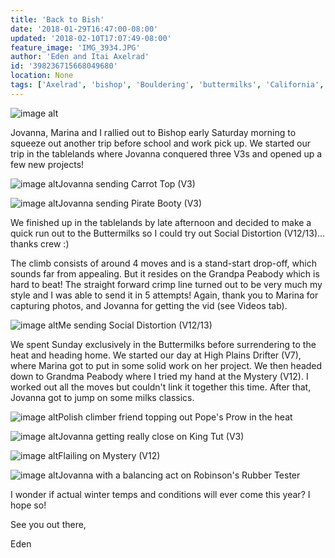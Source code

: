 ```yaml
---
title: 'Back to Bish'
date: '2018-01-29T16:47:00-08:00'
updated: '2018-02-10T17:07:49-08:00'
feature_image: 'IMG_3934.JPG'
author: 'Eden and Itai Axelrad'
id: '398236715668049680'
location: None
tags: ['Axelrad', 'bishop', 'Bouldering', 'buttermilks', 'California', 'Climbing', 'Five', 'fiveten', 'granite', 'high plains drifter', 'sierra nevada', 'social distortion', 'Ten', 'v13']
---
```


![image alt](/images/IMG_3934.JPG)

Jovanna, Marina and I rallied out to Bishop early Saturday morning to squeeze out another trip before school and work pick up. We started our trip in the tablelands where Jovanna conquered three V3s and opened up a few new projects!

![image alt](/images/IMG_3926.JPG)Jovanna sending Carrot Top (V3)

![image alt](/images/IMG_3932.JPG)Jovanna sending Pirate Booty (V3)

We finished up in the tablelands by late afternoon and decided to make a quick run out to the Buttermilks so I could try out Social Distortion (V12/13)... thanks crew :)

The climb consists of around 4 moves and is a stand-start drop-off, which sounds far from appealing. But it resides on the Grandpa Peabody which is hard to beat! The straight forward crimp line turned out to be very much my style and I was able to send it in 5 attempts! Again, thank you to Marina for capturing photos, and Jovanna for getting the vid (see Videos tab).

![image alt](/images/IMG_3944.JPG)Me sending Social Distortion (V12/13)

We spent Sunday exclusively in the Buttermilks before surrendering to the heat and heading home. We started our day at
High Plains Drifter (V7), where Marina got to put in some solid work on her project. We then headed down to Grandma Peabody where I tried my hand at the Mystery (V12). I worked out all the moves but couldn't link it together this time. After that, Jovanna got to jump on some milks classics.

![image alt](/images/IMG_3946.JPG)Polish climber friend topping out Pope's Prow in the heat

![image alt](/images/IMG_3970.JPG)Jovanna getting really close on King Tut (V3)

![image alt](/images/IMG_3971.jpg)Flailing on Mystery (V12)

![image alt](/images/IMG_3956.JPG)Jovanna with a balancing act on Robinson's Rubber Tester

I wonder if actual winter temps and conditions will ever come this year? I hope so!

See you out there,

Eden

